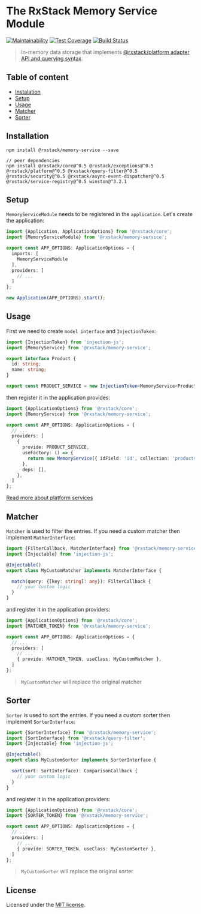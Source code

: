 # The RxStack Memory Service Module

[![Maintainability](https://api.codeclimate.com/v1/badges/9e8e95e4e45995eb5ddf/maintainability)](https://codeclimate.com/github/rxstack/memory-service/maintainability)
[![Test Coverage](https://api.codeclimate.com/v1/badges/9e8e95e4e45995eb5ddf/test_coverage)](https://codeclimate.com/github/rxstack/memory-service/test_coverage)
[![Build Status](https://travis-ci.org/rxstack/memory-service.svg?branch=master)](https://travis-ci.org/rxstack/memory-service)

> In-memory data storage that implements [@rxstack/platform adapter API and querying syntax](https://github.com/rxstack/rxstack/tree/master/packages/platform#services).

## Table of content

- [Instalation](#instalation)
- [Setup](#setup)
- [Usage](#usage)
- [Matcher](#matcher)
- [Sorter](#sorter)

## <a name="instalation"></a> Installation

```
npm install @rxstack/memory-service --save

// peer dependencies
npm install @rxstack/core@^0.5 @rxstack/exceptions@^0.5 @rxstack/platform@^0.5 @rxstack/query-filter@^0.5 @rxstack/security@^0.5 @rxstack/async-event-dispatcher@^0.5 @rxstack/service-registry@^0.5 winston@^3.2.1
```

## <a name="setup"></a>  Setup
`MemoryServiceModule` needs to be registered in the `application`. Let's create the application:

```typescript
import {Application, ApplicationOptions} from '@rxstack/core';
import {MemoryServiceModule} from '@rxstack/memory-service';

export const APP_OPTIONS: ApplicationOptions = {
  imports: [
    MemoryServiceModule
  ],
  providers: [
    // ...
  ]
};

new Application(APP_OPTIONS).start();
```

## <a name="usage"></a>  Usage

First we need to create `model interface` and `InjectionToken`:

```typescript
import {InjectionToken} from 'injection-js';
import {MemoryService} from '@rxstack/memory-service';

export interface Product {
  id: string;
  name: string;
}

export const PRODUCT_SERVICE = new InjectionToken<MemoryService<Product>>('PRODUCT_SERVICE');
```

then register it in the application provides:

```typescript
import {ApplicationOptions} from '@rxstack/core';
import {MemoryService} from '@rxstack/memory-service';

export const APP_OPTIONS: ApplicationOptions = {
  // ...
  providers: [
    {
      provide: PRODUCT_SERVICE,
      useFactory: () => {
        return new MemoryService({ idField: 'id', collection: 'products', defaultLimit: 25 });
      },
      deps: [],
    },
  ]
};
```

[Read more about platform services](https://github.com/rxstack/rxstack/tree/master/packages/platform#services)

## <a name="matcher"></a>  Matcher
`Matcher` is used to filter the entries. If you need a custom matcher then implement `MatherInterface`:

```typescript
import {FilterCallback, MatcherInterface} from '@rxstack/memory-service';
import {Injectable} from 'injection-js';

@Injectable()
export class MyCustomMatcher implements MatcherInterface {

  match(query: {[key: string]: any}): FilterCallback {
    // your custom logic
  }
}
```

and register it in the application providers:

```typescript
import {ApplicationOptions} from '@rxstack/core';
import {MATCHER_TOKEN} from '@rxstack/memory-service';

export const APP_OPTIONS: ApplicationOptions = {
  // ...
  providers: [
    // ...
    { provide: MATCHER_TOKEN, useClass: MyCustomMatcher },
  ]
};
```

> `MyCustomMatcher` will replace the original matcher


## <a name="sorter"></a>  Sorter
`Sorter` is used to sort the entries. If you need a custom sorter then implement `SorterInterface`:

```typescript
import {SorterInterface} from '@rxstack/memory-service';
import {SortInterface} from '@rxstack/query-filter';
import {Injectable} from 'injection-js';

@Injectable()
export class MyCustomSorter implements SorterInterface {

  sort(sort: SortInterface): ComparisonCallback {
    // your custom logic
  }
}
```

and register it in the application providers:

```typescript
import {ApplicationOptions} from '@rxstack/core';
import {SORTER_TOKEN} from '@rxstack/memory-service';

export const APP_OPTIONS: ApplicationOptions = {
  // ...
  providers: [
    // ...
    { provide: SORTER_TOKEN, useClass: MyCustomSorter },
  ]
};
```

> `MyCustomSorter` will replace the original sorter

## License

Licensed under the [MIT license](LICENSE).

